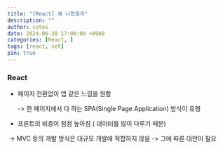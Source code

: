 ```yaml
---
title: "[React] 왜 나왔을까"
description: ""
author: cotes
date: 2024-06-30 17:00:00 +0900
categories: [React, ]
tags: [react, set]
pin: true
---
```




### React 

- 페이지 전환없이 앱 같은 느낌을 원함 

  -> 한 페이지에서 다 하는 SPA(Single Page Application) 방식이 유행 

- 프론트의 비중이 점점 높아짐 ( 데이터를 많이 다루기 때문)

​	-> MVC 등의 개발 방식은 대규모 개발에 적합하지 않음 -> 그에 따른 대안이 필요